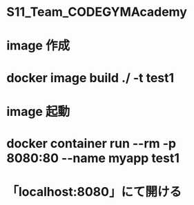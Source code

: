 # S11_Team_CODEGYMAcademy

# image 作成
# docker image build ./ -t test1

# image 起動
# docker container run --rm -p 8080:80 --name myapp test1

# 「localhost:8080」にて開ける